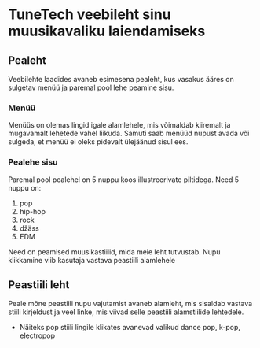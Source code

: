 #  TuneTech veebileht sinu muusikavaliku laiendamiseks

## Pealeht
Veebilehte laadides avaneb esimesena pealeht, kus vasakus ääres on sulgetav menüü ja paremal pool lehe peamine sisu.

### Menüü
Menüüs on olemas lingid igale alamlehele, mis võimaldab kiiremalt ja mugavamalt lehetede vahel liikuda. Samuti saab menüüd nupust avada või sulgeda, et menüü ei oleks pidevalt ülejäänud sisul ees.

### Pealehe sisu
Paremal pool pealehel on 5 nuppu koos illustreerivate piltidega. Need 5 nuppu on:
1. pop
2. hip-hop
3. rock
4. džäss
5. EDM

Need on peamised muusikastiilid, mida meie leht tutvustab. Nupu klikkamine viib kasutaja vastava peastiili alamlehele

## Peastiili leht
Peale mõne peastiili nupu vajutamist avaneb alamleht, mis sisaldab vastava stiili kirjeldust ja veel linke, mis viivad selle peastiili alamstiilide lehtedele.

- Näiteks pop stiili lingile klikates avanevad valikud dance pop, k-pop, electropop